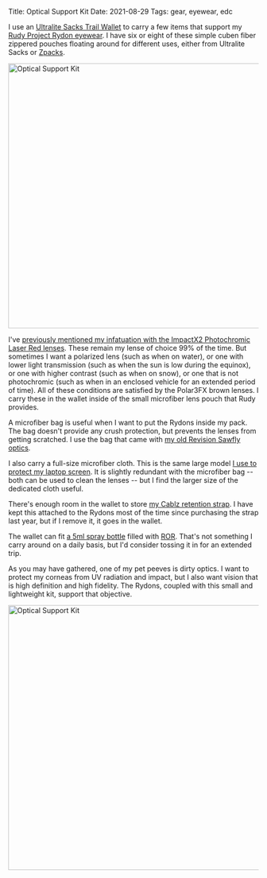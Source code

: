 Title: Optical Support Kit
Date: 2021-08-29
Tags: gear, eyewear, edc

I use an [Ultralite Sacks Trail Wallet](https://ultralitesacks.com/collections/all-products-kits/products/ultralight-minimalist-trail-wallet) to carry a few items that support my [Rudy Project Rydon eyewear](/2016/08/rudy/). I have six or eight of these simple cuben fiber zippered pouches floating around for different uses, either from Ultralite Sacks or [Zpacks](https://zpacks.com/products/wallet-zip-pouch).

<a href="https://www.flickr.com/photos/pigmonkey/51412129053/in/dateposted/" title="Optical Support Kit"><img src="https://live.staticflickr.com/65535/51412129053_4053d15c56_c.jpg" width="800" height="533" alt="Optical Support Kit"></a>

I've [previously mentioned my infatuation with the ImpactX2 Photochromic Laser Red lenses](/2018/11/laser-red/). These remain my lense of choice 99% of the time. But sometimes I want a polarized lens (such as when on water), or one with lower light transmission (such as when the sun is low during the equinox), or one with higher contrast (such as when on snow), or one that is not photochromic (such as when in an enclosed vehicle for an extended period of time). All of these conditions are satisfied by the Polar3FX brown lenses. I carry these in the wallet inside of the small microfiber lens pouch that Rudy provides.

A microfiber bag is useful when I want to put the Rydons inside my pack. The bag doesn't provide any crush protection, but prevents the lenses from getting scratched. I use the bag that came with [my old Revision Sawfly optics](/2007/06/revision-sawfly/).

I also carry a full-size microfiber cloth. This is the same large model [I use to protect my laptop screen](/2021/05/x260-panel/). It is slightly redundant with the microfiber bag -- both can be used to clean the lenses -- but I find the larger size of the dedicated cloth useful.

There's enough room in the wallet to store [my Cablz retention strap](/2021/01/cablz/). I have kept this attached to the Rydons most of the time since purchasing the strap last year, but if I remove it, it goes in the wallet.

The wallet can fit [a 5ml spray bottle](https://www.litesmith.com/mini-spray-bottles/) filled with [ROR](/2019/05/ror/). That's not something I carry around on a daily basis, but I'd consider tossing it in for an extended trip.

As you may have gathered, one of my pet peeves is dirty optics. I want to protect my corneas from UV radiation and impact, but I also want vision that is high definition and high fidelity. The Rydons, coupled with this small and lightweight kit, support that objective.

<a href="https://www.flickr.com/photos/pigmonkey/51411882946/in/dateposted/" title="Optical Support Kit"><img src="https://live.staticflickr.com/65535/51411882946_b2568bb2e3_c.jpg" width="800" height="533" alt="Optical Support Kit"></a>
